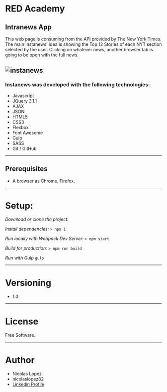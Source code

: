 # **RED Academy**
## **Intranews App**

This web page is consuming from the API provided by The New York Times. 
The main Instanews' idea is showing the Top 12 Stories of each NYT section selected by the user. 
Clicking on whatever news, another browser tab is going to be open with the full news.

![instanews](https://user-images.githubusercontent.com/6266503/52168945-b060a200-26e5-11e9-95f8-35aa6470838e.gif)
----

### **Instanews was developed with the following technologies:**
- Javascript
- JQuery 3.1.1
- AJAX
- JSON
- HTML5
- CSS3
- Flexbox
- Font Awesome
- Gulp
- SASS
- Git / GitHub
----

## **Prerequisites**
- A browser as Chrome, Firefox.
----

# **Setup:**

*Download or clone the project.*
 
*Install dependencies:*
```> npm i```

*Run locally with Webpack Dev Server:*
```> npm start```

*Build for production:*
```> npm run build```

*Run with Gulp* ```gulp```

----

# **Versioning**
- 1.0

----

# **License**
Free Software.

----

# **Author**
- Nicolas Lopez 
- nicolaslopez82
- [Linkedin Profile](https://www.linkedin.com/in/nicolaslopez82/)
